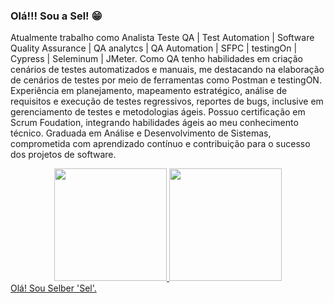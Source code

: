### Olá!!! Sou a Sel! 😁
Atualmente trabalho como Analista Teste QA | Test Automation | Software Quality Assurance | QA analytcs | QA Automation | SFPC | testingOn | Cypress | Seleminum | JMeter.
Como QA tenho habilidades em criação cenários de testes automatizados e manuais, me destacando na elaboração de cenários de testes por meio de ferramentas como Postman e testingON. Experiência em planejamento, mapeamento estratégico, análise de requisitos e execução de testes regressivos, reportes de bugs, inclusive em gerenciamento de testes e metodologias ágeis. Possuo certificação em Scrum Foudation, integrando habilidades ágeis ao meu conhecimento técnico. Graduada em Análise e Desenvolvimento de Sistemas, comprometida com aprendizado contínuo e contribuição para o sucesso dos projetos de software.


  <div align = "center">
        <a href="https://github.com/selbersilva">
        <img height = "180em" src = "https://github-readme-stats.vercel.app/api?username=selbersilva&show_icons=true&theme=dracula&include_all_commits=true&count_private=true" />
        <img height = "180em" src = "https://github-readme-stats.vercel.app/api/top-langs_count=7&theme=dracula" / ></div>
Olá! Sou Selber 'Sel'.
